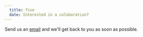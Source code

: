 ```yaml
---
  title: five
  date: Interested in a colaboration?
---
```


Send us an [email](mailto:clotaire@clotairedamy.com) and we'll get back to you as soon as possible.

